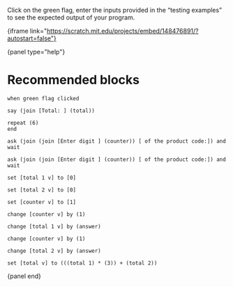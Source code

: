 Click on the green flag, enter the inputs provided in the “testing examples” to see the expected output of your program.

{iframe link="https://scratch.mit.edu/projects/embed/148476891/?autostart=false"}

{panel type="help"}

# Recommended blocks

<pre><code class="scratch:split:random">when green flag clicked

say (join [Total: ] (total))
</code></pre>

<pre><code class="scratch:split:random">repeat (6)
end
</code></pre>

<pre><code class="scratch:split:random">ask (join (join [Enter digit ] (counter)) [ of the product code:]) and wait

ask (join (join [Enter digit ] (counter)) [ of the product code:]) and wait
</code></pre>

<pre><code class="scratch:split:random">set [total 1 v] to [0]

set [total 2 v] to [0]

set [counter v] to [1]

change [counter v] by (1)

change [total 1 v] by (answer)

change [counter v] by (1)

change [total 2 v] by (answer)

set [total v] to (((total 1) * (3)) + (total 2))
</code></pre>

{panel end}